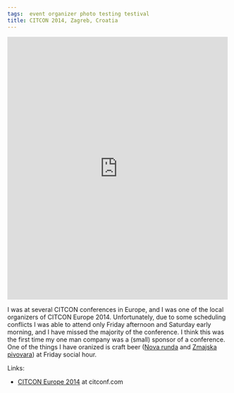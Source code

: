 ```yaml
---
tags:  event organizer photo testing testival
title: CITCON 2014, Zagreb, Croatia
---
```

<iframe src="https://www.facebook.com/plugins/post.php?href=https%3A%2F%2Fwww.facebook.com%2Fmedia%2Fset%2F%3Fset%3Da.10153749618107290.1073741852.735252289%26type%3D3&width=500" width="500" height="597" style="border:none;overflow:hidden" scrolling="no" frameborder="0" allowTransparency="true"></iframe>

I was at several CITCON conferences in Europe, and I was one of the local organizers of CITCON Europe 2014. Unfortunately, due to some scheduling conflicts I was able to attend only Friday afternoon and Saturday early morning, and I have missed the majority of the conference. I think this was the first time my one man company was a (small) sponsor of a conference. One of the things I have oranized is craft beer ([Nova runda](http://novarunda.com/) and [Zmajska pivovara](http://www.zmajskapivovara.hr/)) at Friday social hour.

Links:

- [CITCON Europe 2014](http://citconf.com/archive/zagreb2014/) at citconf.com
